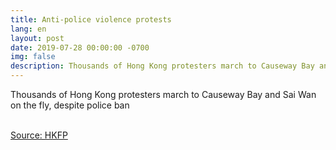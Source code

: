 ```yaml
---
title: Anti-police violence protests
lang: en
layout: post
date: 2019-07-28 00:00:00 -0700
img: false
description: Thousands of Hong Kong protesters march to Causeway Bay and Sai Wan on the fly, despite police ban
---
```



Thousands of Hong Kong protesters march to Causeway Bay and Sai Wan on the fly, despite police ban

<br>[Source: HKFP](https://www.hongkongfp.com/2019/07/28/protesters-march-causeway-bay-sai-wan-fly-despite-police-ban/)